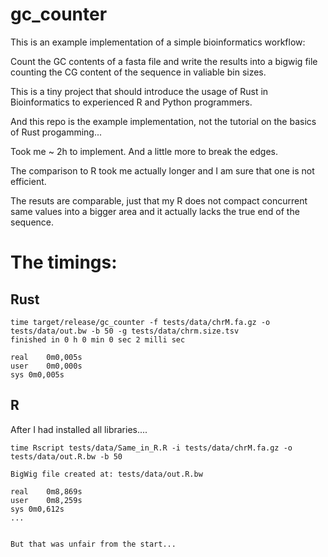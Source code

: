 # gc_counter

This is an example implementation of a simple bioinformatics workflow:

Count the GC contents of a fasta file and write the results into a bigwig file counting the CG content of the sequence in valiable bin sizes.

This is a tiny project that should introduce the usage of Rust in Bioinformatics to experienced R and Python programmers.

And this repo is the example implementation, not the tutorial on the basics of Rust progamming...

Took me ~ 2h to implement. And a little more to break the edges.

The comparison to R took me actually longer and I am sure that one is not efficient.

The resuts are comparable, just that my R does not compact concurrent same values into a bigger area and it actually lacks the true end of the sequence.

# The timings:


## Rust

```
time target/release/gc_counter -f tests/data/chrM.fa.gz -o tests/data/out.bw -b 50 -g tests/data/chrm.size.tsv 
finished in 0 h 0 min 0 sec 2 milli sec

real    0m0,005s
user    0m0,000s
sys 0m0,005s
```


## R

After I had installed all libraries....

```
time Rscript tests/data/Same_in_R.R -i tests/data/chrM.fa.gz -o tests/data/out.R.bw -b 50

BigWig file created at: tests/data/out.R.bw 

real    0m8,869s
user    0m8,259s
sys 0m0,612s
...


But that was unfair from the start...


